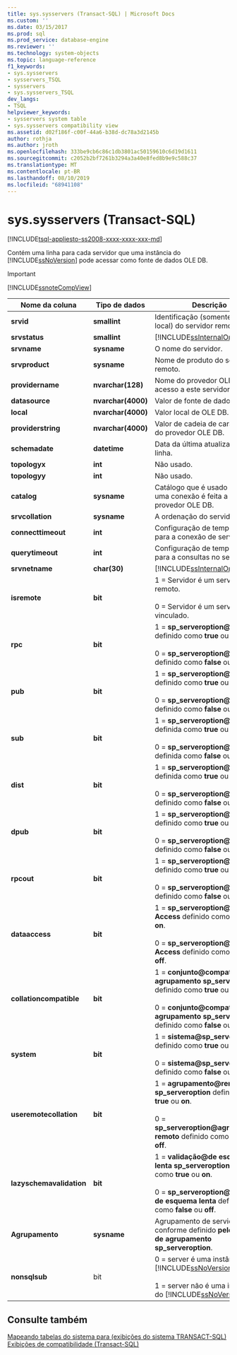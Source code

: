 ```yaml
---
title: sys.sysservers (Transact-SQL) | Microsoft Docs
ms.custom: ''
ms.date: 03/15/2017
ms.prod: sql
ms.prod_service: database-engine
ms.reviewer: ''
ms.technology: system-objects
ms.topic: language-reference
f1_keywords:
- sys.sysservers
- sysservers_TSQL
- sysservers
- sys.sysservers_TSQL
dev_langs:
- TSQL
helpviewer_keywords:
- sysservers system table
- sys.sysservers compatibility view
ms.assetid: d02f186f-c00f-44a6-b38d-dc78a3d2145b
author: rothja
ms.author: jroth
ms.openlocfilehash: 333be9cb6c86c1db3801ac50159610c6d19d1611
ms.sourcegitcommit: c2052b2bf7261b3294a3a40e8fed8b9e9c588c37
ms.translationtype: MT
ms.contentlocale: pt-BR
ms.lasthandoff: 08/10/2019
ms.locfileid: "68941108"
---
```

# <a name="syssysservers-transact-sql"></a>sys.sysservers (Transact-SQL)
[!INCLUDE[tsql-appliesto-ss2008-xxxx-xxxx-xxx-md](../../includes/tsql-appliesto-ss2008-xxxx-xxxx-xxx-md.md)]

  Contém uma linha para cada servidor que uma instância do [!INCLUDE[ssNoVersion](../../includes/ssnoversion-md.md)] pode acessar como fonte de dados OLE DB.  
  
> [!IMPORTANT]  
>  [!INCLUDE[ssnoteCompView](../../includes/ssnotecompview-md.md)]  
  
|Nome da coluna|Tipo de dados|Descrição|  
|-----------------|---------------|-----------------|  
|**srvid**|**smallint**|Identificação (somente para uso local) do servidor remoto.|  
|**srvstatus**|**smallint**|[!INCLUDE[ssInternalOnly](../../includes/ssinternalonly-md.md)]|  
|**srvname**|**sysname**|O nome do servidor.|  
|**srvproduct**|**sysname**|Nome de produto do servidor remoto.|  
|**providername**|**nvarchar(128)**|Nome do provedor OLE DB para acesso a este servidor.|  
|**datasource**|**nvarchar(4000)**|Valor de fonte de dados OLE DB.|  
|**local**|**nvarchar(4000)**|Valor local de OLE DB.|  
|**providerstring**|**nvarchar(4000)**|Valor de cadeia de caracteres do provedor OLE DB.|  
|**schemadate**|**datetime**|Data da última atualização da linha.|  
|**topologyx**|**int**|Não usado.|  
|**topologyy**|**int**|Não usado.|  
|**catalog**|**sysname**|Catálogo que é usado quando uma conexão é feita a um provedor OLE DB.|  
|**srvcollation**|**sysname**|A ordenação do servidor.|  
|**connecttimeout**|**int**|Configuração de tempo limite para a conexão de servidor.|  
|**querytimeout**|**int**|Configuração de tempo limite para a consultas no servidor.|  
|**srvnetname**|**char(30)**|[!INCLUDE[ssInternalOnly](../../includes/ssinternalonly-md.md)]|  
|**isremote**|**bit**|1 = Servidor é um servidor remoto.<br /><br /> 0 = Servidor é um servidor vinculado.|  
|**rpc**|**bit**|1 = **sp_serveroption\@RPC** definido como **true** ou **on**.<br /><br /> 0 = **sp_serveroption\@RPC** definido como **false** ou **off**.|  
|**pub**|**bit**|1 = **sp_serveroption\@pub** definido como **true** ou **on**.<br /><br /> 0 = **sp_serveroption\@pub** definido como **false** ou **off**.|  
|**sub**|**bit**|1 = **sp_serveroption\@sub** definida como **true** ou **on**.<br /><br /> 0 = **sp_serveroption\@sub** definida como **false** ou **off**.|  
|**dist**|**bit**|1 = **sp_serveroption\@dist** definida como **true** ou **on**.<br /><br /> 0 = **sp_serveroption\@dist** definido como **false** ou **off**.|  
|**dpub**|**bit**|1 = **sp_serveroption\@dpub** definido como **true** ou **on**.<br /><br /> 0 = **sp_serveroption\@dpub** definido como **false** ou **off**.|  
|**rpcout**|**bit**|1 = **sp_serveroption\@RPC out** definido como **true** ou **on**.<br /><br /> 0 = **sp_serveroption\@RPC out** definido como **false** ou **off**.|  
|**dataaccess**|**bit**|1 = **sp_serveroption\@Data Access** definido como **true** ou **on**.<br /><br /> 0 = **sp_serveroption\@Data Access** definido como **false** ou **off**.|  
|**collationcompatible**|**bit**|1 = **conjunto\@compatível com agrupamento sp_serveroption** definido como **true** ou **on**.<br /><br /> 0 = **conjunto\@compatível com agrupamento sp_serveroption** definido como **false** ou **off**.|  
|**system**|**bit**|1 = **sistema\@sp_serveroption** definido como **true** ou **on**.<br /><br /> 0 = **sistema\@sp_serveroption** definido como **false** ou **off**.|  
|**useremotecollation**|**bit**|1 = **agrupamento\@remoto sp_serveroption** definido como **true** ou **on**.<br /><br /> 0 = **sp_serveroption\@agrupamento remoto** definido como **false** ou **off**.|  
|**lazyschemavalidation**|**bit**|1 = **validação\@de esquema lenta sp_serveroption** definida como **true** ou **on**.<br /><br /> 0 = **sp_serveroption\@validação de esquema lenta** definida como **false** ou **off**.|  
|**Agrupamento**|**sysname**|Agrupamento de servidor conforme definido **pelo\@nome de agrupamento sp_serveroption**.|  
|**nonsqlsub**|bit|0 = server é uma instância do [!INCLUDE[ssNoVersion](../../includes/ssnoversion-md.md)]<br /><br /> 1 = server não é uma instância do [!INCLUDE[ssNoVersion](../../includes/ssnoversion-md.md)]|  
  
## <a name="see-also"></a>Consulte também  
 [Mapeando tabelas do sistema para &#40;exibições do sistema TRANSACT-SQL&#41;](../../relational-databases/system-tables/mapping-system-tables-to-system-views-transact-sql.md)   
 [Exibições de compatibilidade &#40;Transact-SQL&#41;](~/relational-databases/system-compatibility-views/system-compatibility-views-transact-sql.md)  
  
  
